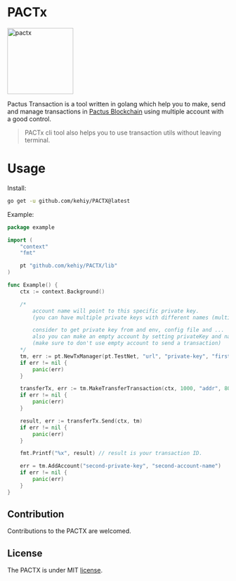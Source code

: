 # PACTx

<img alt="pactx" src="https://github.com/kehiy/PACTX/assets/89645414/7b82344a-634f-49c8-b94a-c3b8b2a98ee9" width="150" />

Pactus Transaction is a tool written in golang which help you to make, send and manage transactions in [Pactus Blockchain](https://pactus.org) using multiple account with a good control.

> PACTx cli tool also helps you to use transaction utils without leaving terminal.

# Usage

Install:

```bash
go get -u github.com/kehiy/PACTX@latest
```

Example:

```go
package example

import (
	"context"
	"fmt"

	pt "github.com/kehiy/PACTX/lib"
)

func Example() {
	ctx := context.Background()

	/*
		account name will point to this specific private key.
		(you can have multiple private keys with different names (multiple pacuts accounts))

		consider to get private key from and env, config file and ...
		also you can make an empty account by setting privateKey and name to "".
		(make sure to don't use empty account to send a transaction)
	*/
	tm, err := pt.NewTxManager(pt.TestNet, "url", "private-key", "first-account-name")
	if err != nil {
		panic(err)
	}

	transferTx, err := tm.MakeTransferTransaction(ctx, 1000, "addr", 8000, "testTX", "first-account-name")
	if err != nil {
		panic(err)
	}

	result, err := transferTx.Send(ctx, tm)
	if err != nil {
		panic(err)
	}

	fmt.Printf("%x", result) // result is your transaction ID.

	err = tm.AddAccount("second-private-key", "second-account-name")
	if err != nil {
		panic(err)
	}
}

```

## Contribution

Contributions to the PACTX are welcomed.

## License

The PACTX is under MIT [license](./LICENSE).
